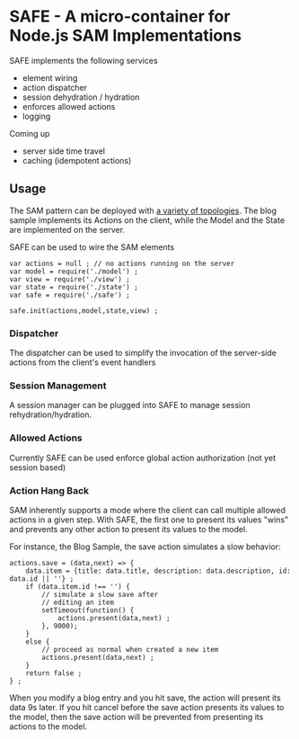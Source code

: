# SAFE - A micro-container for Node.js SAM Implementations

SAFE implements the following services
  - element wiring
  - action dispatcher 
  - session dehydration / hydration
  - enforces allowed actions
  - logging

Coming up
  - server side time travel
  - caching (idempotent actions)

## Usage

The SAM pattern can be deployed with [a variety of topologies](http://sam.js.org/#iso). The blog sample implements its Actions on the client, while the Model and the State are implemented on the server.

SAFE can be used to wire the SAM elements
```
var actions = null ; // no actions running on the server
var model = require('./model') ;
var view = require('./view') ;
var state = require('./state') ;
var safe = require('./safe') ;

safe.init(actions,model,state,view) ;
```

### Dispatcher

The dispatcher can be used to simplify the invocation of the server-side actions from the client's event handlers

### Session Management

A session manager can be plugged into SAFE to manage session rehydration/hydration.

### Allowed Actions

Currently SAFE can be used enforce global action authorization (not yet session based)

### Action Hang Back

SAM inherently supports a mode where the client can call multiple allowed actions in a given step. With SAFE, the first one to present its values "wins" and prevents any other action to present its values to the model.

For instance, the Blog Sample, the save action simulates a slow behavior:

```
actions.save = (data,next) => {
    data.item = {title: data.title, description: data.description, id: data.id || ''} ;
    if (data.item.id !== '') {
        // simulate a slow save after
        // editing an item
        setTimeout(function() { 
            actions.present(data,next) ;
        }, 9000);
    }
    else {
        // proceed as normal when created a new item
        actions.present(data,next) ;
    }
    return false ;
} ;
```

When you modify a blog entry and you hit save, the action will present its data 9s later. If you hit cancel before the save action presents its values to the model, then the save action will be prevented from presenting its actions to the
model.
